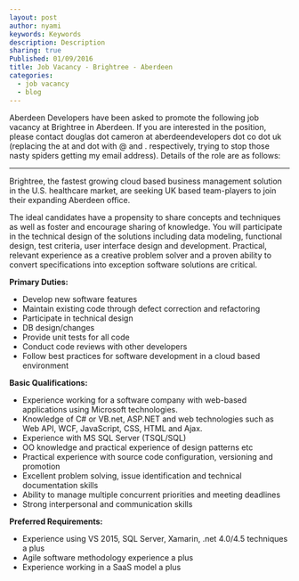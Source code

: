 ```yaml
---
layout: post
author: nyami
keywords: Keywords
description: Description
sharing: true
Published: 01/09/2016
title: Job Vacancy - Brightree - Aberdeen
categories:
  - job vacancy
  - blog
---
```

Aberdeen Developers have been asked to promote the following job vacancy at Brightree in Aberdeen. If you are interested in the position, please contact douglas dot cameron at aberdeendevelopers dot co dot uk (replacing the at and dot with @ and . respectively, trying to stop those nasty spiders getting my email address). Details of the role are as follows:

---

Brightree, the fastest growing cloud based business management solution in the U.S. healthcare market, are seeking UK based team-players to join their expanding Aberdeen office.

The ideal candidates have a propensity to share concepts and techniques as well as foster and encourage sharing of knowledge. You will participate in the technical design of the solutions including data modeling, functional design, test criteria, user interface design and development. Practical, relevant experience as a creative problem solver and a proven ability to convert specifications into exception software solutions are critical.

**Primary Duties:**

- Develop new software features
- Maintain existing code through defect correction and refactoring
- Participate in technical design
- DB design/changes
- Provide unit tests for all code
- Conduct code reviews with other developers
- Follow best practices for software development in a cloud based environment

**Basic Qualifications:**

- Experience working for a software company with web-based applications using Microsoft technologies.
- Knowledge of C# or VB.net, ASP.NET and web technologies such as Web API, WCF, JavaScript, CSS, HTML and Ajax.
- Experience with MS SQL Server (TSQL/SQL)
- OO knowledge and practical experience of design patterns etc
- Practical experience with source code configuration, versioning and promotion
- Excellent problem solving, issue identification and technical documentation skills
- Ability to manage multiple concurrent priorities and meeting deadlines
- Strong interpersonal and communication skills

**Preferred Requirements:**
- Experience using VS 2015, SQL Server, Xamarin, .net 4.0/4.5 techniques a plus
- Agile software methodology experience a plus
- Experience working in a SaaS model a plus

